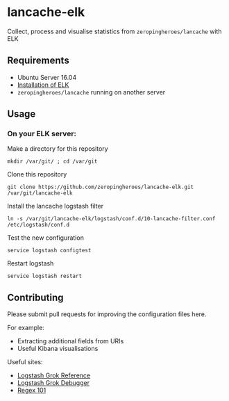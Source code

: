 # lancache-elk
Collect, process and visualise statistics from `zeropingheroes/lancache` with ELK

## Requirements

* Ubuntu Server 16.04
* [Installation of ELK](https://www.digitalocean.com/community/tutorials/how-to-install-elasticsearch-logstash-and-kibana-elk-stack-on-ubuntu-14-04)
* `zeropingheroes/lancache` running on another server

## Usage

### On your ELK server:

Make a directory for this repository

`mkdir /var/git/ ; cd /var/git`

Clone this repository

`git clone https://github.com/zeropingheroes/lancache-elk.git /var/git/lancache-elk`

Install the lancache logstash filter

`ln -s /var/git/lancache-elk/logstash/conf.d/10-lancache-filter.conf /etc/logstash/conf.d`

Test the new configuration

`service logstash configtest`

Restart logstash

`service logstash restart`

## Contributing

Please submit pull requests for improving the configuration files here.

For example:

* Extracting additional fields from URIs
* Useful Kibana visualisations

Useful sites:

* [Logstash Grok Reference](https://www.elastic.co/guide/en/logstash/current/plugins-filters-grok.html)
* [Logstash Grok Debugger](https://grokdebug.herokuapp.com/)
* [Regex 101](https://regex101.com/)